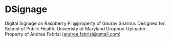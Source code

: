 # DSignage
Digital Signage on Raspberry Pi @property of Gaurav Sharma: Designed for: School of Public Health, Univeristy of Maryland
Dropbox-Uploader: Property of Andrea Fabrizi  (andrea.fabrizi@gmail.com)
